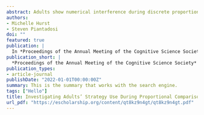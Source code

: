 ```yaml
---
abstract: Adults show numerical interference during discrete proportional reasoning. Although children’s similar errors are attributed to incorrect counting strategies, it is unlikely that adults use a counting strategy. We investigate two behavioral phenomena of proportional reasoning, numerical interference errors and holistic ratio-dependent responding, and use a Bayesian model-based approach to test whether these behavioral patterns can be explained by adults’ differential use of numerator comparison versus proportion comparison strategies. We find evidence of numerator interference and holistic ratio dependent responding for both discrete (i.e., individual dots) and continuous (i.e., undivided pie charts) proportions, but numerical interference is stronger for discrete stimuli. Importantly, adults’ continuous proportion comparisons were best captured by a proportion strategy, whereas discrete proportion comparisons showed a mixed pattern, with a slight preference for a numerator strategy. These findings provide insight into the mechanisms underlying proportional reasoning and provide a novel model-based approach for investigating strategy use.
authors:
- Michelle Hurst
- Steven Piantadosi
doi: ""
featured: true
publication: |
  In *Proceedings of the Annual Meeting of the Cognitive Science Society*
publication_short: |
  *Proceedings of the Annual Meeting of the Cognitive Science Society*
publication_types: 
- article-journal
publishDate: "2022-01-01T00:00:00Z"
summary: This is the summary that works with the search engine.
tags: ["Hello"]
title: Investigating Adults’ Strategy Use During Proportional Comparison
url_pdf: "https://escholarship.org/content/qt8kz9n4gt/qt8kz9n4gt.pdf"
---
```

